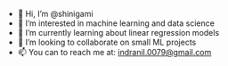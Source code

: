 - 👋 Hi, I’m @shinigami
- 👀 I’m interested in machine learning and data science
- 🌱 I’m currently learning about linear regression models
- 💞️ I’m looking to collaborate on small ML projects
- 📫 You can to reach me at: indranil.0079@gmail.com

<!---
arrowofindra/arrowofindra is a ✨ special ✨ repository because its `README.md` (this file) appears on your GitHub profile.
You can click the Preview link to take a look at your changes.
--->
